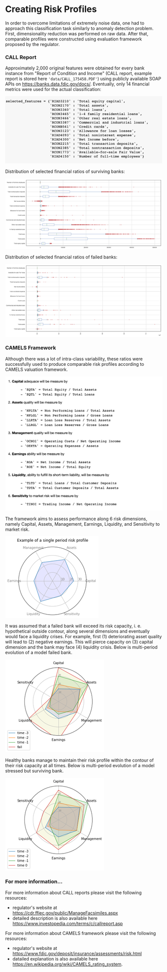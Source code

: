 # Creating Risk Profiles
In order to overcome limitations of extremely noise data, one had to approach this classification task similarly to anomaly detection problem. First, dimensionality reduction was performed on raw data. After that, comparable profiles were constructed using evaluation framework proposed by the regulator. 

### CALL Report
Approximately 2,000 original  features were obtained for every bank instance from "Report of Condition and Income" (CALL report, example report is stored here `'data/CALL_175458.PDF'`) using publicly available SOAP APIs on https://banks.data.fdic.gov/docs/. Eventually, only 14 financial metrics were used for the actual classification:

![](https://github.com/allaccountstaken/automl_v_hyperdrive/blob/main/plots/selected_financials.png)

Distribution of selected financial ratios of surviving banks:

![](https://github.com/allaccountstaken/automl_v_hyperdrive/blob/main/plots/strong_financials.png)

Distribution of selected financial ratios of failed banks:

![](https://github.com/allaccountstaken/automl_v_hyperdrive/blob/main/plots/weak_financials.png)

### CAMELS Framework
Although there was a lot of intra-class variability, these ratios were successfully used to produce comparable risk profiles according to CAMELS valuation framework. 

![](https://github.com/allaccountstaken/automl_v_hyperdrive/blob/main/plots/CAMELS_dimensions.png)

The framework aims to assess performance along 6 risk dimensions, namely Capital, Assets, Management, Earnings, Liquidity, and Sensitivity to market risk. 

![](https://github.com/allaccountstaken/automl_v_hyperdrive/blob/main/plots/single_CAMELS.png)

It was assumed that a failed bank will exceed its risk capacity, i. e. hypothetical outside contour, along several dimensions and eventually would face a liquidity crises. For example, first (1) deteriorating asset quality will lead to (2) negative earnings. This will pierce capacity on (3) capital dimension and the bank may face (4) liquidity crisis. Below is multi-period evolution of a model failed bank.

![](https://github.com/allaccountstaken/automl_v_hyperdrive/blob/main/plots/weak_CAMELS.png)

Healthy banks manage to maintain their risk profile within the contour of their risk capacity at all times. Below is multi-period evolution of a model stressed but surviving bank.

![](https://github.com/allaccountstaken/automl_v_hyperdrive/blob/main/plots/strong_CAMELS.png)

### For more information...

For more information about CALL reports please visit the following resources:

-   regulator's website at https://cdr.ffiec.gov/public/ManageFacsimiles.aspx
-   detailed description is also available here https://www.investopedia.com/terms/c/callreport.asp

For more information about CAMELS framework please visit the following resources:

-   regulator's website at https://www.fdic.gov/deposit/insurance/assessments/risk.html 
-   datailed explanation is also available here https://en.wikipedia.org/wiki/CAMELS_rating_system.
